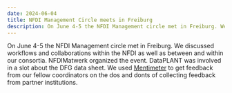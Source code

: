 ```yaml
---
date: 2024-06-04
title: NFDI Management Circle meets in Freiburg
description: On June 4-5 the NFDI Management circle met in Freiburg. We discussed workflows and collaborations within the NFDI as well as between and within our consortia...
---
```

On June 4-5 the NFDI Management circle met in Freiburg. We discussed workflows and collaborations within the NFDI as well as between and within our consortia. NFDIMatwerk organized the event. DataPLANT was involved in a slot about the DFG data sheet. We used [Mentimeter](https://www.mentimeter.com/de-DE) to get feedback from our fellow coordinators on the dos and donts of collecting feedback from partner institutions. 